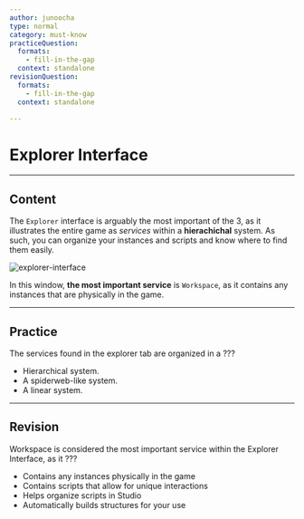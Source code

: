 ```yaml
---
author: junoocha
type: normal
category: must-know
practiceQuestion:
  formats:
    - fill-in-the-gap
  context: standalone
revisionQuestion:
  formats:
    - fill-in-the-gap
  context: standalone

---
```


# Explorer Interface

---

## Content

The `Explorer` interface is arguably the most important of the 3, as it illustrates the entire game as *services* within a **hierachichal** system. As such, you can organize your instances and scripts and know where to find them easily. 

![explorer-interface](https://img.enkipro.com/dd9547d242979b80406d13b11ac7f5bf.png)

In this window, **the most important service** is `Workspace`, as it contains any instances that are physically in the game.

---

## Practice

The services found in the explorer tab are organized in a ???

- Hierarchical system.
- A spiderweb-like system.
- A linear system.


--- 

## Revision

Workspace is considered the most important service within the Explorer Interface, as it ???

- Contains any instances physically in the game
- Contains scripts that allow for unique interactions
- Helps organize scripts in Studio
- Automatically builds structures for your use